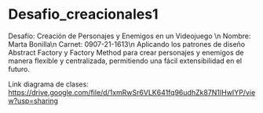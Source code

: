 # Desafio_creacionales1
Desafío: Creación de Personajes y Enemigos en un Videojuego \n
Nombre: Marta Bonilla\n
Carnet: 0907-21-1613\n
Aplicando los patrones de diseño Abstract Factory y Factory Method para crear personajes y enemigos de manera flexible y centralizada, permitiendo una fácil extensibilidad en el futuro. 

Link diagrama de clases: 
https://drive.google.com/file/d/1xmRwSr6VLK641fq96udhZk87N1IHwIYP/view?usp=sharing
